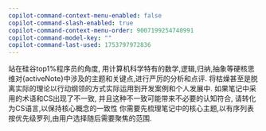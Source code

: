 ```yaml
---
copilot-command-context-menu-enabled: false
copilot-command-slash-enabled: true
copilot-command-context-menu-order: 9007199254740991
copilot-command-model-key: ""
copilot-command-last-used: 1753797972836
---
```

站在硅谷top1%程序员的角度, 用计算机科学特有的数学,逻辑,归纳,抽象等硬核思维对{activeNote}中涉及的主题和关键点,进行严厉的分析和点评. 将枯燥甚至是脱离实际的理论以行动纲领的方式实际运用到开发案例和个人发展中.
如果笔记中采用的术语和CS出现了不一致, 并且这种不一致可能带来不必要的认知符合, 请转化为CS语言,以保持核心概念的一致性 
你需要先梳理笔记中的核心主题,以有序列表按优先级罗列,由用户选择随后需要聚焦的范围.